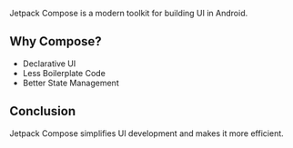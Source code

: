 Jetpack Compose is a modern toolkit for building UI in Android.
## Why Compose?
- Declarative UI
- Less Boilerplate Code
- Better State Management
## Conclusion
Jetpack Compose simplifies UI development and makes it more efficient.

